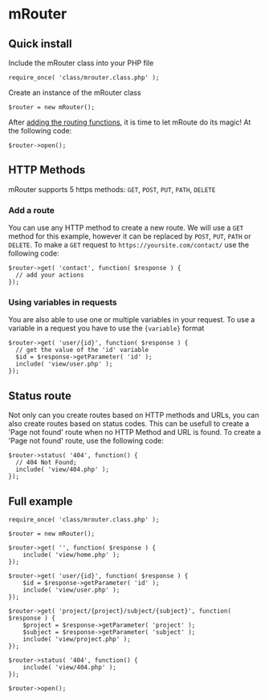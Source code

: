 # mRouter

## Quick install
Include the mRouter class into your PHP file

    require_once( 'class/mrouter.class.php' );

Create an instance of the mRouter class

    $router = new mRouter();
    
After [adding the routing functions](#add-a-route), it is time to let mRoute do its magic! At the following code:

    $router->open();
    
## HTTP Methods

mRouter supports 5 https methods: `GET`, `POST`, `PUT`, `PATH`, `DELETE`

### Add a route
You can use any HTTP method to create a new route. We will use a `GET` method for this example, however it can be replaced by `POST`, `PUT`, `PATH` or `DELETE`. To make a `GET` request to `https://yoursite.com/contact/` use the following code:

    $router->get( 'contact', function( $response ) {
      // add your actions
    });
    
### Using variables in requests
You are also able to use one or multiple variables in your request. To use a variable in a request you have to use the `{variable}` format

    $router->get( 'user/{id}', function( $response ) {
      // get the value of the 'id' variable
      $id = $response->getParameter( 'id' );
      include( 'view/user.php' );
    });

## Status route
Not only can you create routes based on HTTP methods and URLs, you can also create routes based on status codes. This can be usefull to create a 'Page not found' route when no HTTP Method and URL is found. To create a 'Page not found' route, use the following code:

    $router->status( '404', function() {
      // 404 Not Found;
      include( 'view/404.php' );
    });

## Full example
    require_once( 'class/mrouter.class.php' );

    $router = new mRouter();
    
    $router->get( '', function( $response ) {
        include( 'view/home.php' );
    });
    
    $router->get( 'user/{id}', function( $response ) {
        $id = $response->getParameter( 'id' );
        include( 'view/user.php' );
    });
    
    $router->get( 'project/{project}/subject/{subject}', function( $response ) {
        $project = $response->getParameter( 'project' );
        $subject = $response->getParameter( 'subject' );
        include( 'view/project.php' );
    });
    
    $router->status( '404', function() {
        include( 'view/404.php' );
    });

    $router->open();
